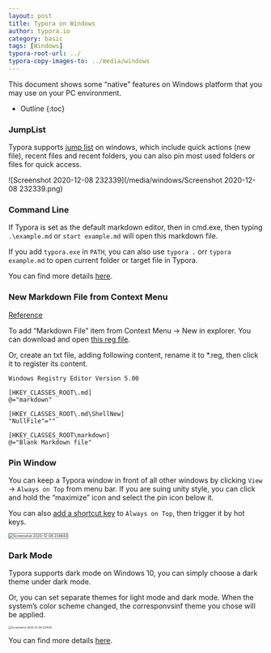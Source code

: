 ```yaml
---
layout: post
title: Typora on Windows
author: typora.io
category: basic
tags: [Windows]
typora-root-url: ../
typora-copy-images-to: ../media/windows
---
```


This document shows some “native” features on Windows platform that you may use on your PC environment.

* Outline
{:toc}
### JumpList

Typora supports [jump list](https://www.dummies.com/computers/operating-systems/windows-10/how-to-use-taskbar-jump-lists-in-windows-10/) on windows, which include quick actions (new file), recent files and recent folders, you can also pin most used folders or files for quick access.

![Screenshot 2020-12-08 232339](/media/windows/Screenshot 2020-12-08 232339.png)

### Command Line

If Typora is set as the default markdown editor, then in cmd.exe, then typing `.\example.md` or `start example.md` will open this markdown file.

If you add `typora.exe` in `PATH`, you can also use `typora .` orr `typora example.md` to open current folder or target file in Typora.

You can find more details [here](https://support.typora.io/Use-Typora-From-Shell-or-cmd/).

### New Markdown File from Context Menu

[Reference](https://gist.github.com/alexdevero/a079e3fc24adf759a26b4b5318921dc4)

To add “Markdown File” item from Context Menu → New in explorer. You can download and open [this reg file](/media/add_new_markdown.reg).

Or, create an txt file, adding following content, rename it to *.reg, then click it to register its content.

```properties
Windows Registry Editor Version 5.00

[HKEY_CLASSES_ROOT\.md]
@="markdown"

[HKEY_CLASSES_ROOT\.md\ShellNew]
"NullFile"=""

[HKEY_CLASSES_ROOT\markdown]
@="Blank Markdown file"
```

### Pin Window

You can keep a Typora window in front of all other windows by clicking `View` → `Always on Top` from menu bar. If you are suing unity style, you can click and hold the “maximize” icon and select the pin icon below it.

You can also [add a shortcut key](https://support.typora.io/Shortcut-Keys/#windows--linux) to `Always on Top`, then trigger it by hot keys.

<img src="/media/windows/Screenshot 2020-12-08 234643.png" alt="Screenshot 2020-12-08 234643" style="zoom:50%;border:1px solid grey" />

### Dark Mode

Typora supports dark mode on Windows 10, you can simply choose a dark theme under dark mode.

Or, you can set separate themes for light mode and dark mode. When the system’s color scheme changed, the corresponvsinf theme you chose will be applied.

<img src="/media/windows/Screenshot 2020-12-08 234125.png" alt="Screenshot 2020-12-08 234125" style="zoom:38%;" />

You can find more details [here](http://support.typora.io/Dark-Mode/).

